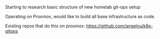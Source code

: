 Starting to research basic structure of new homelab git-ops setup

Operating on Proxmox, would like to build all base infrastructure as code.

Existing repos that do this on proxmox:
https://github.com/angelnu/k8s-gitops
